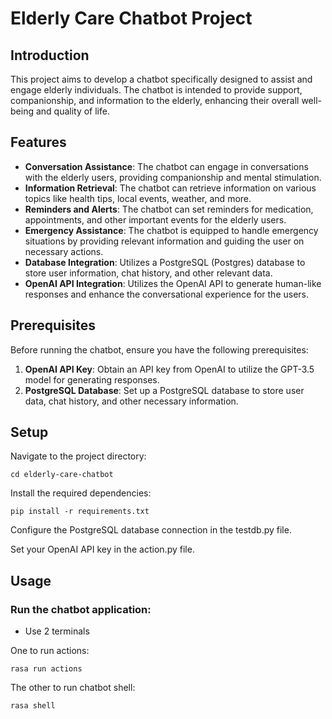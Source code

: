 # Elderly Care Chatbot Project

## Introduction

This project aims to develop a chatbot specifically designed to assist and engage elderly individuals. The chatbot is intended to provide support, companionship, and information to the elderly, enhancing their overall well-being and quality of life.

## Features

- **Conversation Assistance**: The chatbot can engage in conversations with the elderly users, providing companionship and mental stimulation.
- **Information Retrieval**: The chatbot can retrieve information on various topics like health tips, local events, weather, and more.
- **Reminders and Alerts**: The chatbot can set reminders for medication, appointments, and other important events for the elderly users.
- **Emergency Assistance**: The chatbot is equipped to handle emergency situations by providing relevant information and guiding the user on necessary actions.
- **Database Integration**: Utilizes a PostgreSQL (Postgres) database to store user information, chat history, and other relevant data.
- **OpenAI API Integration**: Utilizes the OpenAI API to generate human-like responses and enhance the conversational experience for the users.

## Prerequisites

Before running the chatbot, ensure you have the following prerequisites:

1. **OpenAI API Key**: Obtain an API key from OpenAI to utilize the GPT-3.5 model for generating responses.
2. **PostgreSQL Database**: Set up a PostgreSQL database to store user data, chat history, and other necessary information.

## Setup

Navigate to the project directory:

`cd elderly-care-chatbot`

Install the required dependencies:

`pip install -r requirements.txt`

Configure the PostgreSQL database connection in the testdb.py file.

Set your OpenAI API key in the action.py file.

## Usage

### Run the chatbot application:

- Use 2 terminals

One to run actions:

`rasa run actions`

The other to run chatbot shell:

`rasa shell`




